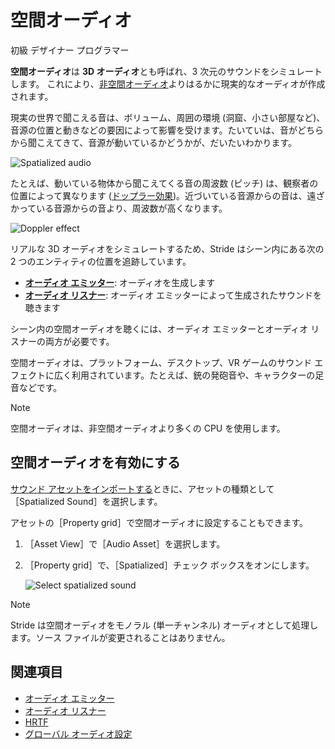 # 空間オーディオ

<span class="label label-doc-level">初級</span>
<span class="label label-doc-audience">デザイナー</span>
<span class="label label-doc-audience">プログラマー</span>

**空間オーディオ**は **3D オーディオ**とも呼ばれ、3 次元のサウンドをシミュレートします。
これにより、[非空間オーディオ](non-spatialized-audio.md)よりはるかに現実的なオーディオが作成されます。

現実の世界で聞こえる音は、ボリューム、周囲の環境 (洞窟、小さい部屋など)、音源の位置と動きなどの要因によって影響を受けます。たいていは、音がどちらから聞こえてきて、音源が動いているかどうかが、だいたいわかります。

![Spatialized audio](media/audio-index-spatialized-audio.png)

たとえば、動いている物体から聞こえてくる音の周波数 (ピッチ) は、観察者の位置によって異なります ([ドップラー効果](https://en.wikipedia.org/wiki/Doppler_effect))。近づいている音源からの音は、遠ざかっている音源からの音より、周波数が高くなります。

![Doppler effect](media/audio-index-play-audio-doppler-effect.png)

リアルな 3D オーディオをシミュレートするため、Stride はシーン内にある次の 2 つのエンティティの位置を追跡しています。

* **[オーディオ エミッター](audio-emitters.md)**: オーディオを生成します
* **[オーディオ リスナー](audio-listeners.md)**: オーディオ エミッターによって生成されたサウンドを聴きます

シーン内の空間オーディオを聴くには、オーディオ エミッターとオーディオ リスナーの両方が必要です。

空間オーディオは、プラットフォーム、デスクトップ、VR ゲームのサウンド エフェクトに広く利用されています。たとえば、銃の発砲音や、キャラクターの足音などです。

> [!NOTE]
> 空間オーディオは、非空間オーディオより多くの CPU を使用します。

## 空間オーディオを有効にする

[サウンド アセットをインポートする](import-audio.md)ときに、アセットの種類として［Spatialized Sound］を選択します。

アセットの［Property grid］で空間オーディオに設定することもできます。

1. ［Asset View］で［Audio Asset］を選択します。

2. ［Property grid］で、［Spatialized］チェック ボックスをオンにします。

    ![Select spatialized sound](media/audio-asset-properties-property-grid-spatialized-sound.png)

> [!NOTE]
> Stride は空間オーディオをモノラル (単一チャンネル) オーディオとして処理します。ソース ファイルが変更されることはありません。

## 関連項目

* [オーディオ エミッター](audio-emitters.md)
* [オーディオ リスナー](audio-listeners.md)
* [HRTF](hrtf.md)
* [グローバル オーディオ設定](global-audio-settings.md)
